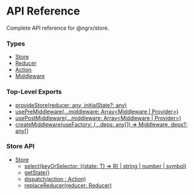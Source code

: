 # API Reference

Complete API reference for @ngrx/store.

### Types
* [Store](store.md)
* [Reducer](reducer.md)
* [Action](action.md)
* [Middleware](middleware.md)

### Top-Level Exports

* [provideStore(reducer: any, initialState?: any)](providestore.md)
* [usePreMiddleware(...middleware: Array<Middleware | Provider>)](usepremiddleware.md)
* [usePostMiddleware(...middleware: Array<Middleware | Provider>)](userpostmiddleware.md)
* [createMiddleware(useFactory: (...deps: any[]) => Middleware, deps?: any[]](createMiddleware.md)

### Store API

* [Store](store.md)
  * [select<R>(keyOrSelector: ((state: T) => R) | string | number | symbol)](store.md#select)
  * [getState()](store.md#getstate)
  * [dispatch(action : Action)](store.md#dispatch)
  * [replaceReducer<V>(reducer: Reducer<V>)](store.md#replaceReducer)
